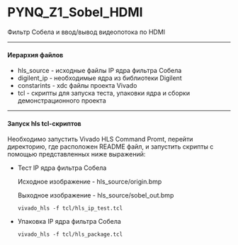 # PYNQ_Z1_Sobel_HDMI
Фильтр Собела и ввод/вывод видеопотока по HDMI

------

#### Иерархия файлов

- hls_source - исходные файлы IP ядра фильтра Собела
- digilent_ip - необходимые ядра из библиотеки Digilent
- constarints - xdc файлы проекта Vivado
- tcl - скрипты для запуска теста, упаковки ядра и сборки демонстрационного проекта

------

#### Запуск hls tcl-скриптов

Необходимо запустить Vivado HLS Command Promt, перейти директорию, где расположен README файл, и запустить скрипты с помощью представленных ниже выражений:

- Тест IP ядра фильтра Собела

  Исходное изображение - hls_source/origin.bmp

  Выходное изображение - hls_source/sobel_out.bmp

  ```
  vivado_hls -f tcl/hls_ip_test.tcl 
  ```

- Упаковка IP ядра фильтра Собела

  ```
  vivado_hls -f tcl/hls_package.tcl 
  ```
  
  